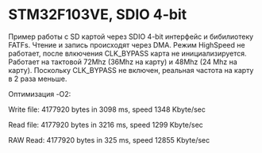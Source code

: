 # STM32F103VE, SDIO 4-bit

Пример работы с SD картой через SDIO 4-bit интерфейс и бибилиотеку FATFs.
Чтение и запись происходят через DMA.
Режим HighSpeed не работает, после влкючения CLK_BYPASS карта не инициализируется.
Работает на тактовой 72Mhz (36Mhz на карту) и 48Mhz (24 Mhz на карту). Поскольку
CLK_BYPASS не включен, реальная частота на карту в 2 раза меньше.

Оптимизация -O2:

Write file: 4177920 bytes in 3098 ms, speed 1348 Kbyte/sec

Read file:  4177920 bytes in 3216 ms, speed 1299 Kbyte/sec

RAW Read:   4177920 bytes in 325 ms, speed 12855 Kbyte/sec
